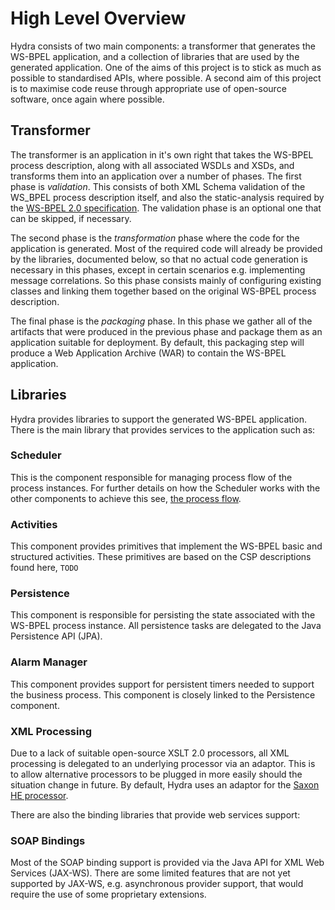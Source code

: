 # High Level Overview

Hydra consists of two main components: a transformer that generates the WS-BPEL application, and a collection of libraries that are used by the generated application. One of the aims of this project is to stick as much as possible to standardised APIs, where possible. A second aim of this project is to maximise code reuse through appropriate use of open-source software, once again where possible.

## Transformer

The transformer is an application in it's own right that takes the WS-BPEL process description, along with all associated WSDLs and XSDs, and transforms them into an application over a number of phases. The first phase is *validation*. This consists of both XML Schema validation of the WS_BPEL process description itself, and also the static-analysis required by the [WS-BPEL 2.0 specification](http://docs.oasis-open.org/wsbpel/2.0/OS/wsbpel-v2.0-OS.html). The validation phase is an optional one that can be skipped, if necessary.

The second phase is the *transformation* phase where the code for the application is generated. Most of the required code will already be provided by the libraries, documented below, so that no actual code generation is necessary in this phases, except in certain scenarios e.g. implementing message correlations. So this phase consists mainly of configuring existing classes and linking them together based on the original WS-BPEL process description.

The final phase is the *packaging* phase. In this phase we gather all of the artifacts that were produced in the previous phase and package them as an application suitable for deployment. By default, this packaging step will produce a Web Application Archive (WAR) to contain the WS-BPEL application. 

## Libraries

Hydra provides libraries to support the generated WS-BPEL application. There is the main library that provides services to the application such as:

### Scheduler

This is the component responsible for managing process flow of the process instances. For further details on how the Scheduler works with the other components to achieve this see, [the process flow](process_flow.md).

### Activities

This component provides primitives that implement the WS-BPEL basic and structured activities. These primitives are based on the CSP descriptions found here, `TODO`

### Persistence

This component is responsible for persisting the state associated with the WS-BPEL process instance. All persistence tasks are delegated to the Java Persistence API (JPA).

### Alarm Manager

This component provides support for persistent timers needed to support the business process. This component is closely linked to the Persistence component.

### XML Processing

Due to a lack of suitable open-source XSLT 2.0 processors, all XML processing is delegated to an underlying processor via an adaptor. This is to allow alternative processors to be plugged in more easily should the situation change in future. By default, Hydra uses an adaptor for the [Saxon HE processor](http://www.saxonica.com/welcome/welcome.xml).

There are also the binding libraries that provide web services support:

### SOAP Bindings

Most of the SOAP binding support is provided via the Java API for XML Web Services (JAX-WS). There are some limited features that are not yet supported by JAX-WS, e.g. asynchronous provider support, that would require the use of some proprietary extensions.
